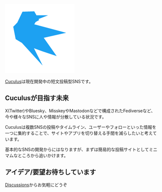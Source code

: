 ![Cuculus](./cuculus.png)

[Cuculus](https://github.com/cuculus-dev)は現在開発中の短文投稿型SNSです。

## Cuculusが目指す未来
X(Twitter)やBluesky、MisskeyやMastodonなどで構成されたFediverseなど、今や様々なSNSに人や情報が分散している状況です。

Cuculusは複数SNSの投稿やタイムライン、ユーザーやフォローといった情報を一つに集約することで、サイトやアプリを切り替える手間を減らしたいと考えています。  

基本的なSNSの開発からにはなりますが、まずは簡易的な投稿サイトとしてミニマムなところから追いかけます。

## アイデア/要望お待ちしています

[Discussions](https://github.com/orgs/cuculus-dev/discussions)からお気軽にどうぞ

<!--

**Here are some ideas to get you started:**

🙋‍♀️ A short introduction - what is your organization all about?
🌈 Contribution guidelines - how can the community get involved?
👩‍💻 Useful resources - where can the community find your docs? Is there anything else the community should know?
🍿 Fun facts - what does your team eat for breakfast?
🧙 Remember, you can do mighty things with the power of [Markdown](https://docs.github.com/github/writing-on-github/getting-started-with-writing-and-formatting-on-github/basic-writing-and-formatting-syntax)
-->
